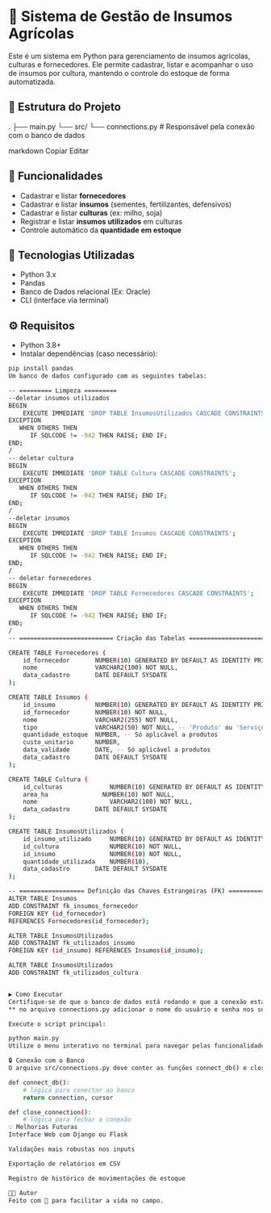 # 🌱 Sistema de Gestão de Insumos Agrícolas

Este é um sistema em Python para gerenciamento de insumos agrícolas, culturas e fornecedores. Ele permite cadastrar, listar e acompanhar o uso de insumos por cultura, mantendo o controle do estoque de forma automatizada.

## 📂 Estrutura do Projeto

. ├── main.py └── src/ └── connections.py # Responsável pela conexão com o banco de dados

markdown
Copiar
Editar

## 🚀 Funcionalidades

- Cadastrar e listar **fornecedores**
- Cadastrar e listar **insumos** (sementes, fertilizantes, defensivos)
- Cadastrar e listar **culturas** (ex: milho, soja)
- Registrar e listar **insumos utilizados** em culturas
- Controle automático da **quantidade em estoque**

## 🧠 Tecnologias Utilizadas

- Python 3.x
- Pandas
- Banco de Dados relacional (Ex: Oracle)
- CLI (interface via terminal)

## ⚙️ Requisitos

- Python 3.8+
- Instalar dependências (caso necessário):

```bash
pip install pandas
Um banco de dados configurado com as seguintes tabelas:

-- ========= Limpeza =========
--deletar insumos utilizados
BEGIN
    EXECUTE IMMEDIATE 'DROP TABLE InsumosUtilizados CASCADE CONSTRAINTS';
EXCEPTION
   WHEN OTHERS THEN
      IF SQLCODE != -942 THEN RAISE; END IF;
END;
/
-- deletar cultura
BEGIN
    EXECUTE IMMEDIATE 'DROP TABLE Cultura CASCADE CONSTRAINTS';
EXCEPTION
   WHEN OTHERS THEN
      IF SQLCODE != -942 THEN RAISE; END IF;
END;
/
--deletar insumos
BEGIN
    EXECUTE IMMEDIATE 'DROP TABLE Insumos CASCADE CONSTRAINTS';
EXCEPTION
   WHEN OTHERS THEN
      IF SQLCODE != -942 THEN RAISE; END IF;
END;
/
-- deletar fornecedores
BEGIN
    EXECUTE IMMEDIATE 'DROP TABLE Fornecedores CASCADE CONSTRAINTS';
EXCEPTION
   WHEN OTHERS THEN
      IF SQLCODE != -942 THEN RAISE; END IF;
END;
/
-- ========================== Criação das Tabelas ==========================

CREATE TABLE Fornecedores (
    id_fornecedor       NUMBER(10) GENERATED BY DEFAULT AS IDENTITY PRIMARY KEY,
    nome                VARCHAR2(100) NOT NULL,
    data_cadastro       DATE DEFAULT SYSDATE
);

CREATE TABLE Insumos (
    id_insumo           NUMBER(10) GENERATED BY DEFAULT AS IDENTITY PRIMARY KEY,
    id_fornecedor       NUMBER(10) NOT NULL,
    nome                VARCHAR2(255) NOT NULL,
    tipo                VARCHAR2(50) NOT NULL, -- 'Produto' ou 'Serviço'
    quantidade_estoque  NUMBER, -- Só aplicável a produtos
    custo_unitario      NUMBER,
    data_validade       DATE, -- Só aplicável a produtos
    data_cadastro       DATE DEFAULT SYSDATE
);

CREATE TABLE Cultura (
    id_culturas             NUMBER(10) GENERATED BY DEFAULT AS IDENTITY PRIMARY KEY,
    area_ha               NUMBER(10) NOT NULL,
    nome                    VARCHAR2(100) NOT NULL,
    data_cadastro       DATE DEFAULT SYSDATE
);

CREATE TABLE InsumosUtilizados (
    id_insumo_utilizado     NUMBER(10) GENERATED BY DEFAULT AS IDENTITY PRIMARY KEY,
    id_cultura              NUMBER(10) NOT NULL,
    id_insumo               NUMBER(10) NOT NULL,
    quantidade_utilizada    NUMBER(10),
    data_cadastro       DATE DEFAULT SYSDATE
);

-- ================== Definição das Chaves Estrangeiras (FK) =================
ALTER TABLE Insumos
ADD CONSTRAINT fk_insumos_fornecedor
FOREIGN KEY (id_fornecedor)
REFERENCES Fornecedores(id_fornecedor);

ALTER TABLE InsumosUtilizados
ADD CONSTRAINT fk_utilizados_insumo
FOREIGN KEY (id_insumo) REFERENCES Insumos(id_insumo);

ALTER TABLE InsumosUtilizados
ADD CONSTRAINT fk_utilizados_cultura


▶️ Como Executar
Certifique-se de que o banco de dados está rodando e que a conexão está configurada corretamente em src/connections.py.
** no arquivo connections.py adicionar o nome do usuário e senha nos seus correspondentes USER_DB e PASSWORD_DB

Execute o script principal:

python main.py
Utilize o menu interativo no terminal para navegar pelas funcionalidades.

🔒 Conexão com o Banco
O arquivo src/connections.py deve conter as funções connect_db() e close_connection() para gerenciar a conexão com o banco de dados:

def connect_db():
    # lógica para conectar ao banco
    return connection, cursor

def close_connection():
    # lógica para fechar a conexão
💡 Melhorias Futuras
Interface Web com Django ou Flask

Validações mais robustas nos inputs

Exportação de relatórios em CSV

Registro de histórico de movimentações de estoque

🧑‍🌾 Autor
Feito com 💚 para facilitar a vida no campo.
```
